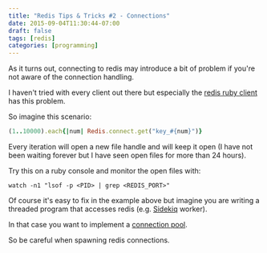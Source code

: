 ```yaml
---
title: "Redis Tips & Tricks #2 - Connections"
date: 2015-09-04T11:30:44-07:00
draft: false
tags: [redis]
categories: [programming]
---
```


As it turns out, connecting to redis may introduce a bit of problem if you're not aware of the connection handling.

I haven't tried with every client out there but especially the [redis ruby client](https://github.com/redis/redis-rb) has this problem.

So imagine this scenario:

```ruby
(1..10000).each{|num| Redis.connect.get("key_#{num}")}
```


Every iteration will open a new file handle and will keep it open (I have not been waiting forever but I have seen open files for more than 24 hours).

Try this on a ruby console and monitor the open files with:

```shell
watch -n1 "lsof -p <PID> | grep <REDIS_PORT>"
```


Of course it's easy to fix in the example above but imagine you are writing a threaded program that accesses redis (e.g. [Sidekiq](http://sidekiq.org/) worker).

In that case you want to implement a [connection pool](https://github.com/mperham/connection_pool).

So be careful when spawning redis connections.
